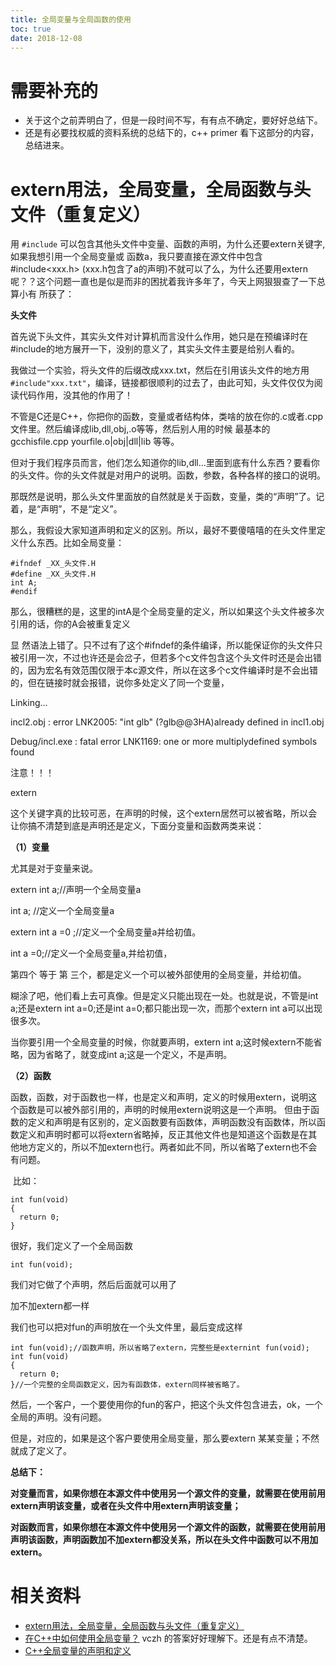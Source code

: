```yaml
---
title: 全局变量与全局函数的使用
toc: true
date: 2018-12-08
---
```

# 需要补充的

- 关于这个之前弄明白了，但是一段时间不写，有有点不确定，要好好总结下。
- 还是有必要找权威的资料系统的总结下的，c++ primer 看下这部分的内容，总结进来。


# extern用法，全局变量，全局函数与头文件（重复定义）



用 `#include` 可以包含其他头文件中变量、函数的声明，为什么还要extern关键字,如果我想引用一个全局变量或 函数a，我只要直接在源文件中包含#include<xxx.h> (xxx.h包含了a的声明)不就可以了么，为什么还要用extern呢？？这个问题一直也是似是而非的困扰着我许多年了，今天上网狠狠查了一下总算小有 所获了：

**头文件**

首先说下头文件，其实头文件对计算机而言没什么作用，她只是在预编译时在#include的地方展开一下，没别的意义了，其实头文件主要是给别人看的。

我做过一个实验，将头文件的后缀改成xxx.txt，然后在引用该头文件的地方用 `#include"xxx.txt"`，编译，链接都很顺利的过去了，由此可知，头文件仅仅为阅读代码作用，没其他的作用了！

不管是C还是C++，你把你的函数，变量或者结构体，类啥的放在你的.c或者.cpp文件里。然后编译成lib,dll,obj,.o等等，然后别人用的时候 最基本的gcchisfile.cpp yourfile.o|obj|dll|lib 等等。

但对于我们程序员而言，他们怎么知道你的lib,dll...里面到底有什么东西？要看你的头文件。你的头文件就是对用户的说明。函数，参数，各种各样的接口的说明。

​    那既然是说明，那么头文件里面放的自然就是关于函数，变量，类的“声明”了。记着，是“声明”，不是“定义”。

那么，我假设大家知道声明和定义的区别。所以，最好不要傻嘻嘻的在头文件里定义什么东西。比如全局变量：


```
#ifndef _XX_头文件.H
#define _XX_头文件.H
int A;
#endif
```


那么，很糟糕的是，这里的intA是个全局变量的定义，所以如果这个头文件被多次引用的话，你的A会被重复定义

显 然语法上错了。只不过有了这个#ifndef的条件编译，所以能保证你的头文件只被引用一次，不过也许还是会岔子，但若多个c文件包含这个头文件时还是会出错的，因为宏名有效范围仅限于本c源文件，所以在这多个c文件编译时是不会出错的，但在链接时就会报错，说你多处定义了同一个变量，

Linking...

incl2.obj : error LNK2005: "int glb" (?glb@@3HA)already defined in incl1.obj

Debug/incl.exe : fatal error LNK1169: one or more multiplydefined symbols found

注意！！！

extern

这个关键字真的比较可恶，在声明的时候，这个extern居然可以被省略，所以会让你搞不清楚到底是声明还是定义，下面分变量和函数两类来说：

**（1）变量**

尤其是对于变量来说。

extern int a;//声明一个全局变量a

int a; //定义一个全局变量a



extern int a =0 ;//定义一个全局变量a并给初值。

int a =0;//定义一个全局变量a,并给初值，



第四个 等于 第 三个，都是定义一个可以被外部使用的全局变量，并给初值。

糊涂了吧，他们看上去可真像。但是定义只能出现在一处。也就是说，不管是int a;还是extern int a=0;还是int a=0;都只能出现一次，而那个extern int a可以出现很多次。

当你要引用一个全局变量的时候，你就要声明，extern int a;这时候extern不能省略，因为省略了，就变成int a;这是一个定义，不是声明。

**（2）函数**

​     函数，函数，对于函数也一样，也是定义和声明，定义的时候用extern，说明这个函数是可以被外部引用的，声明的时候用extern说明这是一个声明。 但由于函数的定义和声明是有区别的，定义函数要有函数体，声明函数没有函数体，所以函数定义和声明时都可以将extern省略掉，反正其他文件也是知道这个函数是在其他地方定义的，所以不加extern也行。两者如此不同，所以省略了extern也不会有问题。

​    比如：


```
int fun(void)
{
  return 0;
}
```


很好，我们定义了一个全局函数


```
int fun(void);
```
我们对它做了个声明，然后后面就可以用了

加不加extern都一样

我们也可以把对fun的声明放在一个头文件里，最后变成这样


```
int fun(void);//函数声明，所以省略了extern，完整些是externint fun(void);
int fun(void)
{
  return 0;
}//一个完整的全局函数定义，因为有函数体，extern同样被省略了。
```
然后，一个客户，一个要使用你的fun的客户，把这个头文件包含进去，ok，一个全局的声明。没有问题。

但是，对应的，如果是这个客户要使用全局变量，那么要extern 某某变量；不然就成了定义了。

**总结下：**

**对变量而言，如果你想在本源文件中使用另一个源文件的变量，就需要在使用前用extern声明该变量，或者在头文件中用extern声明该变量；**

**对函数而言，如果你想在本源文件中使用另一个源文件的函数，就需要在使用前用声明该函数，声明函数加不加extern都没关系，所以在头文件中函数可以不用加extern。**



# 相关资料

- [extern用法，全局变量，全局函数与头文件（重复定义）](https://blog.csdn.net/yexiaozi_007/article/details/8128212)
- [在C++中如何使用全局变量？](https://www.zhihu.com/question/24389589) vczh 的答案好好理解下。还是有点不清楚。
- [C++全局变量的声明和定义](https://blog.csdn.net/candyliuxj/article/details/7853938)
